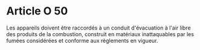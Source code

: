 # Article O 50

Les appareils doivent être raccordés à un conduit d'évacuation à l'air libre des produits de la combustion, construit en matériaux inattaquables par les fumées considérées et conforme aux règlements en vigueur.
